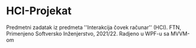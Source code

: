 # HCI-Projekat
Predmetni zadatak iz predmeta ''Interakcija čovek računar'' (HCI).
FTN, Primenjeno Softversko Inženjerstvo, 2021/22.
Radjeno u WPF-u sa MVVM-om
